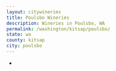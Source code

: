 ```yaml
---
layout: citywineries
title: Poulsbo Wineries
description: Wineries in Poulsbo, WA
permalink: /washington/kitsap/poulsbo/
state: wa
county: kitsap
city: poulsbo
---
```

-
